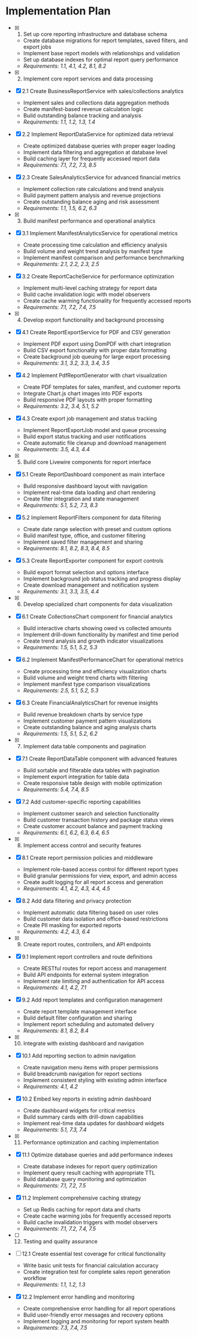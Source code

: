 # Implementation Plan

- [x] 1. Set up core reporting infrastructure and database schema
  - Create database migrations for report templates, saved filters, and export jobs
  - Implement base report models with relationships and validation
  - Set up database indexes for optimal report query performance
  - _Requirements: 1.1, 4.1, 4.2, 8.1, 8.2_

- [x] 2. Implement core report services and data processing
- [x] 2.1 Create BusinessReportService with sales/collections analytics
  - Implement sales and collections data aggregation methods
  - Create manifest-based revenue calculation logic
  - Build outstanding balance tracking and analysis
  - _Requirements: 1.1, 1.2, 1.3, 1.4_

- [x] 2.2 Implement ReportDataService for optimized data retrieval
  - Create optimized database queries with proper eager loading
  - Implement data filtering and aggregation at database level
  - Build caching layer for frequently accessed report data
  - _Requirements: 7.1, 7.2, 7.3, 8.5_

- [x] 2.3 Create SalesAnalyticsService for advanced financial metrics
  - Implement collection rate calculations and trend analysis
  - Build payment pattern analysis and revenue projections
  - Create outstanding balance aging and risk assessment
  - _Requirements: 1.1, 1.5, 6.2, 6.3_

- [x] 3. Build manifest performance and operational analytics
- [x] 3.1 Implement ManifestAnalyticsService for operational metrics
  - Create processing time calculation and efficiency analysis
  - Build volume and weight trend analysis by manifest type
  - Implement manifest comparison and performance benchmarking
  - _Requirements: 2.1, 2.2, 2.3, 2.5_

- [x] 3.2 Create ReportCacheService for performance optimization
  - Implement multi-level caching strategy for report data
  - Build cache invalidation logic with model observers
  - Create cache warming functionality for frequently accessed reports
  - _Requirements: 7.1, 7.2, 7.4, 7.5_

- [x] 4. Develop export functionality and background processing
- [x] 4.1 Create ReportExportService for PDF and CSV generation
  - Implement PDF export using DomPDF with chart integration
  - Build CSV export functionality with proper data formatting
  - Create background job queuing for large export processing
  - _Requirements: 3.1, 3.2, 3.3, 3.4, 3.5_

- [x] 4.2 Implement PdfReportGenerator with chart visualization
  - Create PDF templates for sales, manifest, and customer reports
  - Integrate Chart.js chart images into PDF exports
  - Build responsive PDF layouts with proper formatting
  - _Requirements: 3.2, 3.4, 5.1, 5.2_

- [x] 4.3 Create export job management and status tracking
  - Implement ReportExportJob model and queue processing
  - Build export status tracking and user notifications
  - Create automatic file cleanup and download management
  - _Requirements: 3.5, 4.3, 4.4_

- [x] 5. Build core Livewire components for report interface
- [x] 5.1 Create ReportDashboard component as main interface
  - Build responsive dashboard layout with navigation
  - Implement real-time data loading and chart rendering
  - Create filter integration and state management
  - _Requirements: 5.1, 5.2, 7.3, 8.3_

- [x] 5.2 Implement ReportFilters component for data filtering
  - Create date range selection with preset and custom options
  - Build manifest type, office, and customer filtering
  - Implement saved filter management and sharing
  - _Requirements: 8.1, 8.2, 8.3, 8.4, 8.5_

- [x] 5.3 Create ReportExporter component for export controls
  - Build export format selection and options interface
  - Implement background job status tracking and progress display
  - Create download management and notification system
  - _Requirements: 3.1, 3.3, 3.5, 4.4_

- [x] 6. Develop specialized chart components for data visualization
- [x] 6.1 Create CollectionsChart component for financial analytics
  - Build interactive charts showing owed vs collected amounts
  - Implement drill-down functionality by manifest and time period
  - Create trend analysis and growth indicator visualizations
  - _Requirements: 1.5, 5.1, 5.2, 5.3_

- [x] 6.2 Implement ManifestPerformanceChart for operational metrics
  - Create processing time and efficiency visualization charts
  - Build volume and weight trend charts with filtering
  - Implement manifest type comparison visualizations
  - _Requirements: 2.5, 5.1, 5.2, 5.3_

- [x] 6.3 Create FinancialAnalyticsChart for revenue insights
  - Build revenue breakdown charts by service type
  - Implement customer payment pattern visualizations
  - Create outstanding balance and aging analysis charts
  - _Requirements: 1.5, 5.1, 5.2, 6.2_

- [x] 7. Implement data table components and pagination
- [x] 7.1 Create ReportDataTable component with advanced features
  - Build sortable and filterable data tables with pagination
  - Implement export integration for table data
  - Create responsive table design with mobile optimization
  - _Requirements: 5.4, 7.4, 8.5_

- [x] 7.2 Add customer-specific reporting capabilities
  - Implement customer search and selection functionality
  - Build customer transaction history and package status views
  - Create customer account balance and payment tracking
  - _Requirements: 6.1, 6.2, 6.3, 6.4, 6.5_

- [x] 8. Implement access control and security features
- [x] 8.1 Create report permission policies and middleware
  - Implement role-based access control for different report types
  - Build granular permissions for view, export, and admin access
  - Create audit logging for all report access and generation
  - _Requirements: 4.1, 4.2, 4.3, 4.4, 4.5_

- [x] 8.2 Add data filtering and privacy protection
  - Implement automatic data filtering based on user roles
  - Build customer data isolation and office-based restrictions
  - Create PII masking for exported reports
  - _Requirements: 4.2, 4.3, 6.4_

- [x] 9. Create report routes, controllers, and API endpoints
- [x] 9.1 Implement report controllers and route definitions
  - Create RESTful routes for report access and management
  - Build API endpoints for external system integration
  - Implement rate limiting and authentication for API access
  - _Requirements: 4.1, 4.2, 7.1_

- [x] 9.2 Add report templates and configuration management
  - Create report template management interface
  - Build default filter configuration and sharing
  - Implement report scheduling and automated delivery
  - _Requirements: 8.1, 8.2, 8.4_

- [x] 10. Integrate with existing dashboard and navigation
- [x] 10.1 Add reporting section to admin navigation
  - Create navigation menu items with proper permissions
  - Build breadcrumb navigation for report sections
  - Implement consistent styling with existing admin interface
  - _Requirements: 4.1, 4.2_

- [x] 10.2 Embed key reports in existing admin dashboard
  - Create dashboard widgets for critical metrics
  - Build summary cards with drill-down capabilities
  - Implement real-time data updates for dashboard widgets
  - _Requirements: 5.1, 7.3, 7.4_

- [x] 11. Performance optimization and caching implementation
- [x] 11.1 Optimize database queries and add performance indexes
  - Create database indexes for report query optimization
  - Implement query result caching with appropriate TTL
  - Build database query monitoring and optimization
  - _Requirements: 7.1, 7.2, 7.5_

- [x] 11.2 Implement comprehensive caching strategy
  - Set up Redis caching for report data and charts
  - Create cache warming jobs for frequently accessed reports
  - Build cache invalidation triggers with model observers
  - _Requirements: 7.1, 7.2, 7.4, 7.5_

- [ ] 12. Testing and quality assurance
- [ ] 12.1 Create essential test coverage for critical functionality
  - Write basic unit tests for financial calculation accuracy
  - Create integration test for complete sales report generation workflow
  - _Requirements: 1.1, 1.2, 1.3_

- [x] 12.2 Implement error handling and monitoring
  - Create comprehensive error handling for all report operations
  - Build user-friendly error messages and recovery options
  - Implement logging and monitoring for report system health
  - _Requirements: 7.3, 7.4, 7.5_